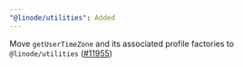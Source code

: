 ```yaml
---
"@linode/utilities": Added
---
```


Move `getUserTimeZone` and its associated profile factories to `@linode/utilities` ([#11955](https://github.com/linode/manager/pull/11955))
